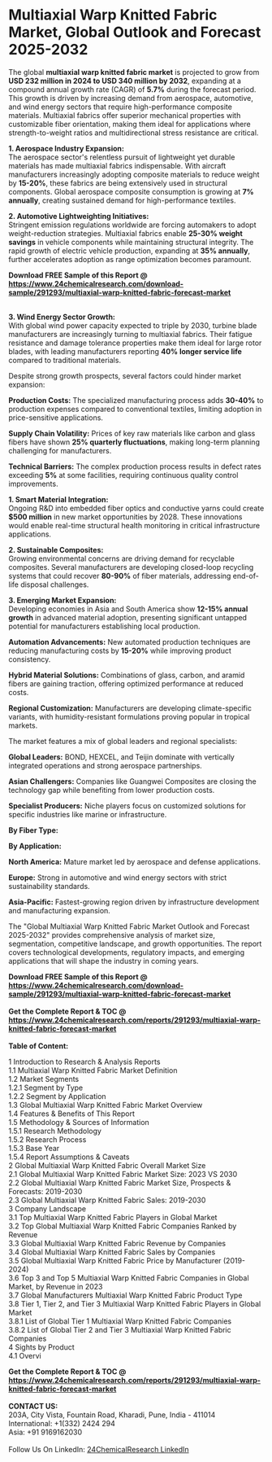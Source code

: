 <h1>Multiaxial Warp Knitted Fabric Market, Global Outlook and Forecast 2025-2032</h1><p>The global <strong>multiaxial warp knitted fabric market</strong> is projected to grow from <strong>USD 232 million in 2024 to USD 340 million by 2032</strong>, expanding at a compound annual growth rate (CAGR) of <strong>5.7%</strong> during the forecast period. This growth is driven by increasing demand from aerospace, automotive, and wind energy sectors that require high-performance composite materials. Multiaxial fabrics offer superior mechanical properties with customizable fiber orientation, making them ideal for applications where strength-to-weight ratios and multidirectional stress resistance are critical.</p><p><strong>1. Aerospace Industry Expansion:</strong><br>
The aerospace sector's relentless pursuit of lightweight yet durable materials has made multiaxial fabrics indispensable. With aircraft manufacturers increasingly adopting composite materials to reduce weight by <strong>15-20%</strong>, these fabrics are being extensively used in structural components. Global aerospace composite consumption is growing at <strong>7% annually</strong>, creating sustained demand for high-performance textiles.</p><p><strong>2. Automotive Lightweighting Initiatives:</strong><br>
Stringent emission regulations worldwide are forcing automakers to adopt weight-reduction strategies. Multiaxial fabrics enable <strong>25-30% weight savings</strong> in vehicle components while maintaining structural integrity. The rapid growth of electric vehicle production, expanding at <strong>35% annually</strong>, further accelerates adoption as range optimization becomes paramount.</p><div><b>Download FREE Sample of this Report @ 
            <a href="https://www.24chemicalresearch.com/download-sample/291293/multiaxial-warp-knitted-fabric-forecast-market">
            https://www.24chemicalresearch.com/download-sample/291293/multiaxial-warp-knitted-fabric-forecast-market</a></b></div><br><p><strong>3. Wind Energy Sector Growth:</strong><br>
With global wind power capacity expected to triple by 2030, turbine blade manufacturers are increasingly turning to multiaxial fabrics. Their fatigue resistance and damage tolerance properties make them ideal for large rotor blades, with leading manufacturers reporting <strong>40% longer service life</strong> compared to traditional materials.</p><p>Despite strong growth prospects, several factors could hinder market expansion:</p><p><strong>Production Costs:</strong> The specialized manufacturing process adds <strong>30-40%</strong> to production expenses compared to conventional textiles, limiting adoption in price-sensitive applications.</p><p><strong>Supply Chain Volatility:</strong> Prices of key raw materials like carbon and glass fibers have shown <strong>25% quarterly fluctuations</strong>, making long-term planning challenging for manufacturers.</p><p><strong>Technical Barriers:</strong> The complex production process results in defect rates exceeding <strong>5%</strong> at some facilities, requiring continuous quality control improvements.</p><p><strong>1. Smart Material Integration:</strong><br>
Ongoing R&amp;D into embedded fiber optics and conductive yarns could create <strong>$500 million</strong> in new market opportunities by 2028. These innovations would enable real-time structural health monitoring in critical infrastructure applications.</p><p><strong>2. Sustainable Composites:</strong><br>
Growing environmental concerns are driving demand for recyclable composites. Several manufacturers are developing closed-loop recycling systems that could recover <strong>80-90%</strong> of fiber materials, addressing end-of-life disposal challenges.</p><p><strong>3. Emerging Market Expansion:</strong><br>
Developing economies in Asia and South America show <strong>12-15% annual growth</strong> in advanced material adoption, presenting significant untapped potential for manufacturers establishing local production.</p><p><strong>Automation Advancements:</strong> New automated production techniques are reducing manufacturing costs by <strong>15-20%</strong> while improving product consistency.</p><p><strong>Hybrid Material Solutions:</strong> Combinations of glass, carbon, and aramid fibers are gaining traction, offering optimized performance at reduced costs.</p><p><strong>Regional Customization:</strong> Manufacturers are developing climate-specific variants, with humidity-resistant formulations proving popular in tropical markets.</p><p>The market features a mix of global leaders and regional specialists:</p><p><strong>Global Leaders:</strong> BOND, HEXCEL, and Teijin dominate with vertically integrated operations and strong aerospace partnerships.</p><p><strong>Asian Challengers:</strong> Companies like Guangwei Composites are closing the technology gap while benefiting from lower production costs.</p><p><strong>Specialist Producers:</strong> Niche players focus on customized solutions for specific industries like marine or infrastructure.</p><p><strong>By Fiber Type:</strong></p><p><strong>By Application:</strong></p><p><strong>North America:</strong> Mature market led by aerospace and defense applications.</p><p><strong>Europe:</strong> Strong in automotive and wind energy sectors with strict sustainability standards.</p><p><strong>Asia-Pacific:</strong> Fastest-growing region driven by infrastructure development and manufacturing expansion.</p><p>The "Global Multiaxial Warp Knitted Fabric Market Outlook and Forecast 2025-2032" provides comprehensive analysis of market size, segmentation, competitive landscape, and growth opportunities. The report covers technological developments, regulatory impacts, and emerging applications that will shape the industry in coming years.</p><div><b>Download FREE Sample of this Report @ 
            <a href="https://www.24chemicalresearch.com/download-sample/291293/multiaxial-warp-knitted-fabric-forecast-market">
            https://www.24chemicalresearch.com/download-sample/291293/multiaxial-warp-knitted-fabric-forecast-market</a></b></div><br><div><b>Get the Complete Report & TOC @ 
            <a href="https://www.24chemicalresearch.com/reports/291293/multiaxial-warp-knitted-fabric-forecast-market">
            https://www.24chemicalresearch.com/reports/291293/multiaxial-warp-knitted-fabric-forecast-market</a></b></div><br>
            <b>Table of Content:</b><p>1 Introduction to Research & Analysis Reports<br />
 1.1 Multiaxial Warp Knitted Fabric Market Definition<br />
 1.2 Market Segments<br />
 1.2.1 Segment by Type<br />
 1.2.2 Segment by Application<br />
 1.3 Global Multiaxial Warp Knitted Fabric Market Overview<br />
 1.4 Features & Benefits of This Report<br />
 1.5 Methodology & Sources of Information<br />
 1.5.1 Research Methodology<br />
 1.5.2 Research Process<br />
 1.5.3 Base Year<br />
 1.5.4 Report Assumptions & Caveats<br />
2 Global Multiaxial Warp Knitted Fabric Overall Market Size<br />
 2.1 Global Multiaxial Warp Knitted Fabric Market Size: 2023 VS 2030<br />
 2.2 Global Multiaxial Warp Knitted Fabric Market Size, Prospects & Forecasts: 2019-2030<br />
 2.3 Global Multiaxial Warp Knitted Fabric Sales: 2019-2030<br />
3 Company Landscape<br />
 3.1 Top Multiaxial Warp Knitted Fabric Players in Global Market<br />
 3.2 Top Global Multiaxial Warp Knitted Fabric Companies Ranked by Revenue<br />
 3.3 Global Multiaxial Warp Knitted Fabric Revenue by Companies<br />
 3.4 Global Multiaxial Warp Knitted Fabric Sales by Companies<br />
 3.5 Global Multiaxial Warp Knitted Fabric Price by Manufacturer (2019-2024)<br />
 3.6 Top 3 and Top 5 Multiaxial Warp Knitted Fabric Companies in Global Market, by Revenue in 2023<br />
 3.7 Global Manufacturers Multiaxial Warp Knitted Fabric Product Type<br />
 3.8 Tier 1, Tier 2, and Tier 3 Multiaxial Warp Knitted Fabric Players in Global Market<br />
 3.8.1 List of Global Tier 1 Multiaxial Warp Knitted Fabric Companies<br />
 3.8.2 List of Global Tier 2 and Tier 3 Multiaxial Warp Knitted Fabric Companies<br />
4 Sights by Product<br />
 4.1 Overvi</p><div><b>Get the Complete Report & TOC @ 
            <a href="https://www.24chemicalresearch.com/reports/291293/multiaxial-warp-knitted-fabric-forecast-market">
            https://www.24chemicalresearch.com/reports/291293/multiaxial-warp-knitted-fabric-forecast-market</a></b></div><br><b>CONTACT US:</b><br>
            203A, City Vista, Fountain Road, Kharadi, Pune, India - 411014<br>
            International: +1(332) 2424 294<br>
            Asia: +91 9169162030 <br><br>
            Follow Us On LinkedIn: <a href="https://www.linkedin.com/company/24chemicalresearch/">24ChemicalResearch LinkedIn</a>